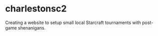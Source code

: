 charlestonsc2
=============

Creating a website to setup small local Starcraft tournaments with post-game shenanigans.